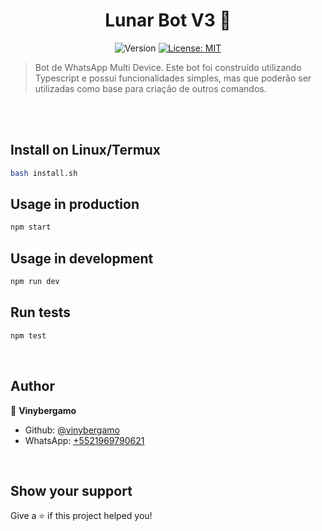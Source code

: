 <h1 align="center">Lunar Bot V3 🤖</h1>
<p align="center">
  <img alt="Version" src="https://img.shields.io/badge/version-1.0.0-blue.svg?cacheSeconds=2592000" />
  <a href="https://opensource.org/licenses/MIT" target="_blank">
    <img alt="License: MIT" src="https://img.shields.io/badge/License-MIT-yellow.svg" />
  </a>
</p>

> Bot de WhatsApp Multi Device. Este bot foi construído utilizando Typescript e possui funcionalidades simples, mas que poderão ser utilizadas como base para criação de outros comandos.

<br/>

<br/>

## Install on Linux/Termux

```sh
bash install.sh
```

## Usage in production

```sh
npm start
```

## Usage in development

```sh
npm run dev
```

## Run tests

```sh
npm test
```

<br/>

## Author

👤 **Vinybergamo**

- Github: [@vinybergamo](https://github.com/vinybergamo)
- WhatsApp: [+5521969790621](wa.me/5521969790621)

<br/>

## Show your support

Give a ⭐️ if this project helped you!

